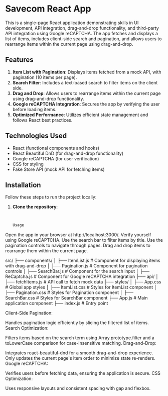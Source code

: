 # Savecom React App

This is a single-page React application demonstrating skills in UI development, API integration, drag-and-drop functionality, and third-party API integration using Google reCAPTCHA. The app fetches and displays a list of items, includes client-side search and pagination, and allows users to rearrange items within the current page using drag-and-drop.

## Features


1. **Item List with Pagination**: Displays items fetched from a mock API, with pagination (10 items per page).
2. **Search Filter**: Includes a text-based search to filter items on the client side.
3. **Drag and Drop**: Allows users to rearrange items within the current page using drag-and-drop functionality.
4. **Google reCAPTCHA Integration**: Secures the app by verifying the user before loading items.
5. **Optimized Performance**: Utilizes efficient state management and follows React best practices.



## Technologies Used

- React (functional components and hooks)
- React Beautiful DnD (for drag-and-drop functionality)
- Google reCAPTCHA (for user verification)
- CSS for styling
- Fake Store API (mock API for fetching items)




## Installation

Follow these steps to run the project locally:

1. **Clone the repository**:
   ```bash
  

   Usage


Open the app in your browser at http://localhost:3000/.
Verify yourself using Google reCAPTCHA.
Use the search bar to filter items by title.
Use the pagination controls to navigate through pages.
Drag and drop items to rearrange them within the current page.


src/
├── components/
│   ├── ItemList.js         # Component for displaying items with drag-and-drop
│   ├── Pagination.js       # Component for pagination controls
│   ├── SearchBar.js        # Component for the search input
│   ├── ReCaptcha.js        # Component for Google reCAPTCHA integration
├── api/
│   ├── fetchItems.js       # API call to fetch mock data
├── styles/
│   ├── App.css             # Global app styles
│   ├── ItemList.css        # Styles for ItemList component
│   ├── Pagination.css      # Styles for Pagination component
│   ├── SearchBar.css       # Styles for SearchBar component
├── App.js                  # Main application component
├── index.js                # Entry point


Client-Side Pagination:

Handles pagination logic efficiently by slicing the filtered list of items.
Search Optimization:

Filters items based on the search term using Array.prototype.filter and a toLowerCase comparison for case-insensitive matching.
Drag-and-Drop:

Integrates react-beautiful-dnd for a smooth drag-and-drop experience.
Only updates the current page's item order to minimize state re-renders.
Google reCAPTCHA:

Verifies users before fetching data, ensuring the application is secure.
CSS Optimization:

Uses responsive layouts and consistent spacing with gap and flexbox.
